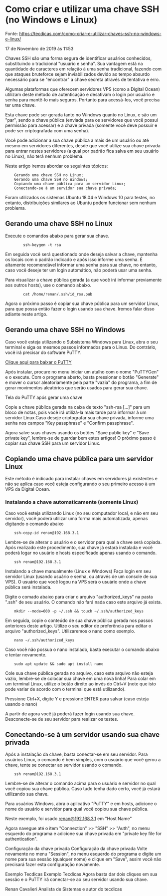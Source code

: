# Como criar e utilizar uma chave SSH (no Windows e Linux)

Fonte: https://tecdicas.com/como-criar-e-utilizar-chaves-ssh-no-windows-e-linux/

17 de Novembro de 2019 às 11:53

Chaves SSH são uma forma segura de identificar usuários conhecidos, substituindo o tradicional "usuário e senha". Sua vantagem está na quantidade de caracteres em relação à uma senha tradicional, fazendo com que ataques bruteforce sejam inviabilizados devido ao tempo absurdo necessário para se "encontrar" a chave secreta através de tentativa e erro.

Algumas plataformas que oferecem servidores VPS (como a Digital Ocean) utilizam deste método de autenticação e desativam o login por usuário e senha para mantê-lo mais seguros. Portanto para acessá-los, você precisa ter uma chave.

Esta chave pode ser gerada tanto no Windows quanto no Linux, e são um "par", sendo a chave pública (enviada para os servidores que você possui permissão para acessar) e a chave privada (somente você deve possuir e pode ser criptografada com uma senha).

Você pode adicionar a sua chave pública a mais de um usuário ou até mesmo em servidores diferentes, desde que você utilize sua chave privada para entrar nestes servidores (a qual por padrão fica salva em seu usuário no Linux), não terá nenhum problema.

Neste artigo iremos abordar os seguintes tópicos:

        Gerando uma chave SSH no Linux;
        Gerando uma chave SSH no Windows;
        Copiando uma chave pública para um servidor Linux;
        Conectando-se à um servidor sua chave privada;

Foram utilizados os sistemas Ubuntu 18.04 e Windows 10 para testes, no entanto, distribuições similares ao Ubuntu podem funcionar sem nenhum problema.

## Gerando uma chave SSH no Linux

Execute o comandos abaixo para gerar sua chave.

            ssh-keygen -t rsa

Em seguida você será questionado onde deseja salvar a chave, mantenha os locais com o padrão indicado e após isso informe uma senha. É altamente recomendável informar uma senha para sua chave, no entanto, caso você deseje ter um login automático, não poderá usar uma senha.

Para visualizar a chave pública gerada (a que você irá informar previamente aos outros hosts), use o comando abaixo.

            cat /home/renan/.ssh/id_rsa.pub

Agora o próximo passo é copiar sua chave pública para um servidor Linux, para que possa então fazer o login usando sua chave. Iremos falar disso adiante neste artigo.

## Gerando uma chave SSH no Windows

Caso você esteja utilizando o Subsistema Windows para Linux, abra o seu terminal e siga os mesmos passos informados para o Linux. Do contrário, você irá precisar do software PuTTY.

[Clique aqui para baixar o PuTTY](https://www.chiark.greenend.org.uk/~sgtatham/putty/latest.html)

Após instalar, procure no menu iniciar um atalho com o nome "PuTTYGen" e o execute. Com o programa aberto, basta pressionar o botão "Generate" e mover o cursor aleatoriamente pela parte "vazia" do programa, a fim de gerar movimentos aleatórios que serão usados para gerar sua chave.

Tela do PuTTY após gerar uma chave

Copie a chave pública gerada na caixa de texto "ssh-rsa [...]" para um bloco de notas, pois você irá utilizá-la mais tarde para informar à um servidor Linux.Caso deseje criptografar sua chave privada, informe uma senha nos campos "Key passphrase" e "Confirm passphrase".

Agora salve suas chaves usando os botões "Save public key" e "Save private key", lembre-se de guardar bem estes artigos! O próximo passo é copiar sua chave SSH para um servidor Linux.

## Copiando uma chave pública para um servidor Linux

Este método é indicado para instalar chaves em servidores já existentes e não se aplica caso você esteja configurando o seu primeiro acesso à um VPS da Digital Ocean.

### Instalando a chave automaticamente (somente Linux)
Caso você esteja utilizando Linux (no seu computador local, e não em seu servidor), você poderá utilizar uma forma mais automatizada, apenas digitando o comando abaixo

        ssh-copy-id renan@192.168.3.1

Lembre-se de alterar o usuário e o servidor para qual a chave será copiada. Após realizado este procedimento, sua chave já estará instalada e você poderá logar no usuário e hosts especificado apenas usando o comando.

        ssh renan@192.168.3.1

Instalando a chave manualmente (Linux e Windows)
Faça login em seu servidor Linux (usando usuário e senha, ou através de um console de sua VPS). O usuário que você logou na VPS será o usuário onde a chave pública será instalada.

Digite o comado abaixo para criar o arquivo "authorized_keys" na pasta ".ssh" de seu usuário. O comando não fará nada caso este arquivo já exista.

        mkdir --mode=600 -p ~/.ssh && touch ~/.ssh/authorized_keys

Em seguida, copie o conteúdo de sua chave pública gerada nos passos anteriores deste artigo. Utilize o seu editor de preferência para editar o arquivo "authorized_keys". Utilizaremos o nano como exemplo.

        nano ~/.ssh/authorized_keys

Caso você não possua o nano instalado, basta executar o comando abaixo e tentar novamente.

        sudo apt update && sudo apt install nano

Cole sua chave pública gerada no arquivo, caso este arquivo não esteja vazio, lembre-se de colocar sua chave em uma nova linha! Para colar em um terminal Linux, utilize o botão direito ao invés do Ctrl+V (note que isto pode variar de acordo com o terminal que está utilizando).

Pressione Ctrl+X, digite Y e pressione ENTER para salvar (caso esteja usando o nano)

A partir de agora você já poderá fazer login usando sua chave. Desconecte-se de seu servidor para realizar os testes.

## Conectando-se à um servidor usando sua chave privada

Após a instalação da chave, basta conectar-se em seu servidor. Para usuários Linux, o comando é bem simples, com o usuário que você gerou a chave, tente se conectar ao servidor usando o comando.

        ssh renan@192.168.3.1

Lembre-se de alterar o comando acima para o usuário e servidor no qual você copiou sua chave pública. Caso tudo tenha dado certo, você já estará utilizando sua chave.

Para usuários Windows, abra o aplicativo "PuTTY" e em hosts, adicione o nome do usuário e servidor para qual você copiou sua chave pública.

Neste exemplo, foi usado renan@192.168.3.1 em "Host Name"

Agora navegue até o item "Connection" >> "SSH" >> "Auth", no menu esquerdo do programa e adicione sua chave privada em "private key file for authentication".

Configuração da chave privada
Configuração da chave privada
Volte novamente no menu "Session", no menu esquerdo do programa e digite um nome para sua sessão (qualquer nome) e clique em "Save", assim você não precisará fazer esta configuração novamente.

Exemplo Tecdicas
Exemplo Tecdicas
Agora basta dar dois cliques em sua sessão e o PuTTY irá conectar-se ao seu servidor usando sua chave.

Renan Cavalieri
Analista de Sistemas e autor do tecdicas